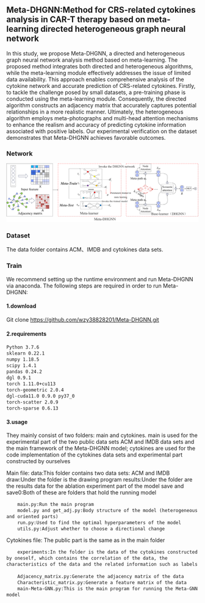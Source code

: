 ## Meta-DHGNN:Method for CRS-related cytokines analysis in CAR-T therapy based on meta-learning directed heterogeneous graph neural network

In this study, we propose Meta-DHGNN, a directed and heterogeneous graph neural network analysis method based on meta-learning. The proposed method integrates both directed and heterogeneous algorithms, while the meta-learning module effectively addresses the issue of limited data availability. This approach enables comprehensive analysis of the cytokine network and accurate prediction of CRS-related cytokines. Firstly, to tackle the challenge posed by small datasets, a pre-training phase is conducted using the meta-learning module. Consequently, the directed algorithm constructs an adjacency matrix that accurately captures potential relationships in a more realistic manner. Ultimately, the heterogeneous algorithm employs meta-photographs and multi-head attention mechanisms to enhance the realism and accuracy of predicting cytokine information associated with positive labels. Our experimental verification on the dataset demonstrates that Meta-DHGNN achieves favorable outcomes.

### Network

![img](https://github.com/wzy38828201/Meta-DHGNN/blob/master/network.png)

### Dataset

The data folder contains ACM、IMDB and cytokines data sets.

### Train

We recommend setting up the runtime environment and run Meta-DHGNN via anaconda. The following steps are required in order to run Meta-DHGNN:

#### 1.download

Git clone https://github.com/wzy38828201/Meta-DHGNN.git

#### 2.requirements

```
Python 3.7.6
sklearn 0.22.1
numpy 1.18.5
scipy 1.4.1
pandas 0.24.2
dgl 0.9.1
torch 1.11.0+cu113
torch-geometric 2.0.4
dgl-cuda11.0 0.9.0 py37_0
torch-scatter 2.0.9
torch-sparse 0.6.13
```

#### 3.usage

They mainly consist of two folders: main and cytokines. main is used for the experimental part of the two public data sets ACM and IMDB data sets and the main framework of the Meta-DHGNN model; cytokines are used for the code implementation of the cytokines data sets and experimental part constructed by ourselves

Main file:
        data:This folder contains two data sets: ACM and IMDB
        draw:Under the folder is the drawing program
        results:Under the folder are the results data for the ablation experiment part of the model
        save and save0:Both of these are folders that hold the running model
        

        main.py:Run the main program
        model.py and get_adj.py:Body structure of the model (heterogeneous and oriented parts)
        run.py:Used to find the optimal hyperparameters of the model
        utils.py:Adjust whether to choose a directional change

Cytokines file:
        The public part is the same as in the main folder
        

        experiments:In the folder is the data of the cytokines constructed by oneself, which contains the correlation of the data, the characteristics of the data and the related information such as labels
        
        Adjacency_matrix.py:Generate the adjacency matrix of the data
        Characteristic_matrix.py:Generate a feature matrix of the data
        main-Meta-GNN.py:This is the main program for running the Meta-GNN model

